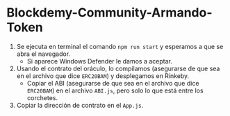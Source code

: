 # Blockdemy-Community-Armando-Token

1. Se ejecuta en terminal el comando `npm run start` y esperamos a que se abra el navegador.
    - Si aparece Windows Defender le damos a aceptar.
2. Usando el contrato del oráculo, lo compilamos (asegurarse de que sea en el archivo que dice `ERC20BAM`) y desplegamos en Rinkeby.
    - Copiar el ABI (asegurarse de que sea en el archivo que dice `ERC20BAM`) en el archivo `ABI.js`, pero solo lo que está entre los corchetes.
3. Copiar la dirección de contrato en el `App.js`.